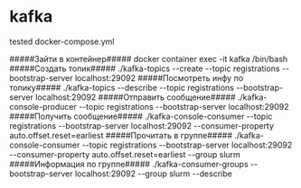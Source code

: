 # kafka
tested docker-compose.yml

#####Зайти в контейнер#####
docker container exec -it kafka /bin/bash
#####Создать топик#####
./kafka-topics --create --topic registrations --bootstrap-server localhost:29092
#####Посмотреть инфу по топику#####
./kafka-topics --describe --topic registrations --bootstrap-server localhost:29092
#####Отправить сообщение#####
./kafka-console-producer --topic registrations --bootstrap-server localhost:29092
#####Получить сообщение#####
./kafka-console-consumer --topic registrations --bootstrap-server localhost:29092 --consumer-property auto.offset.reset=earliest
#####Прочитать в группе#####
./kafka-console-consumer --topic registrations --bootstrap-server localhost:29092 --consumer-property auto.offset.reset=earliest --group slurm
#####Информация по группе#####
./kafka-consumer-groups --bootstrap-server localhost:29092 --group slurm --describe

